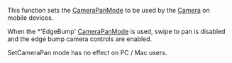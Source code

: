 This function sets the [CameraPanMode](https://developer.roblox.com/en-us/api-reference/enum/CameraPanMode) to be used by the [Camera](https://developer.roblox.com/en-us/api-reference/class/Camera) on mobile devices.

When the \*'EdgeBump' [CameraPanMode](https://developer.roblox.com/en-us/api-reference/enum/CameraPanMode) is used, swipe to pan is disabled and the edge bump camera controls are enabled.

SetCameraPan mode has no effect on PC / Mac users.